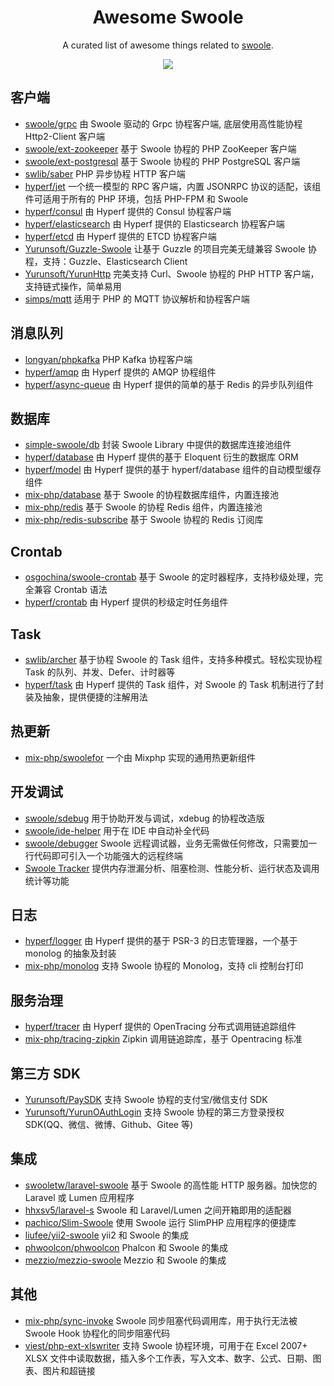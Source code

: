 <div align="center">

# Awesome Swoole

A curated list of awesome things related to <a href="//github.com/swoole/swoole-src">swoole</a>.

<img src="https://cdn.jsdelivr.net/gh/swoole/swoole-src/mascot.png">

</div>

## 客户端

- [swoole/grpc](https://github.com/swoole/grpc) 由 Swoole 驱动的 Grpc 协程客户端, 底层使用高性能协程 Http2-Client 客户端
- [swoole/ext-zookeeper](https://github.com/swoole/ext-zookeeper) 基于 Swoole 协程的 PHP ZooKeeper 客户端
- [swoole/ext-postgresql](https://github.com/swoole/ext-postgresql) 基于 Swoole 协程的 PHP PostgreSQL 客户端
- [swlib/saber](https://github.com/swlib/saber) PHP 异步协程 HTTP 客户端
- [hyperf/jet](https://github.com/hyperf/jet) 一个统一模型的 RPC 客户端，内置 JSONRPC 协议的适配，该组件可适用于所有的 PHP 环境，包括 PHP-FPM 和 Swoole
- [hyperf/consul](https://github.com/hyperf/consul) 由 Hyperf 提供的 Consul 协程客户端
- [hyperf/elasticsearch](https://github.com/hyperf/elasticsearch) 由 Hyperf 提供的 Elasticsearch 协程客户端
- [hyperf/etcd](https://github.com/hyperf/etcd) 由 Hyperf 提供的 ETCD 协程客户端
- [Yurunsoft/Guzzle-Swoole](https://github.com/Yurunsoft/Guzzle-Swoole) 让基于 Guzzle 的项目完美无缝兼容 Swoole 协程，支持：Guzzle、Elasticsearch Client
- [Yurunsoft/YurunHttp](https://github.com/Yurunsoft/YurunHttp) 完美支持 Curl、Swoole 协程的 PHP HTTP 客户端，支持链式操作，简单易用
- [simps/mqtt](https://github.com/simps/mqtt) 适用于 PHP 的 MQTT 协议解析和协程客户端

## 消息队列

- [longyan/phpkafka](https://github.com/longyan/phpkafka) PHP Kafka 协程客户端
- [hyperf/amqp](https://github.com/hyperf/amqp) 由 Hyperf 提供的 AMQP 协程组件
- [hyperf/async-queue](https://github.com/hyperf/async-queue) 由 Hyperf 提供的简单的基于 Redis 的异步队列组件

## 数据库

- [simple-swoole/db](https://github.com/simple-swoole/db) 封装 Swoole Library 中提供的数据库连接池组件
- [hyperf/database](https://github.com/hyperf/database) 由 Hyperf 提供的基于 Eloquent 衍生的数据库 ORM
- [hyperf/model](https://github.com/hyperf/model) 由 Hyperf 提供的基于 hyperf/database 组件的自动模型缓存组件
- [mix-php/database](https://github.com/mix-php/database) 基于 Swoole 的协程数据库组件，内置连接池
- [mix-php/redis](https://github.com/mix-php/redis) 基于 Swoole 的协程 Redis 组件，内置连接池
- [mix-php/redis-subscribe](https://github.com/mix-php/redis-subscribe) 基于 Swoole 协程的 Redis 订阅库

## Crontab

- [osgochina/swoole-crontab](https://github.com/osgochina/swoole-crontab) 基于 Swoole 的定时器程序，支持秒级处理，完全兼容 Crontab 语法
- [hyperf/crontab](https://github.com/hyperf/crontab) 由 Hyperf 提供的秒级定时任务组件

## Task

- [swlib/archer](https://github.com/swlib/archer) 基于协程 Swoole 的 Task 组件，支持多种模式。轻松实现协程 Task 的队列、并发、Defer、计时器等
- [hyperf/task](https://github.com/hyperf/task) 由 Hyperf 提供的 Task 组件，对 Swoole 的 Task 机制进行了封装及抽象，提供便捷的注解用法

## 热更新

- [mix-php/swoolefor](https://github.com/mix-php/swoolefor) 一个由 Mixphp 实现的通用热更新组件

## 开发调试

- [swoole/sdebug](https://github.com/swoole/sdebug) 用于协助开发与调试，xdebug 的协程改造版
- [swoole/ide-helper](https://github.com/swoole/ide-helper) 用于在 IDE 中自动补全代码
- [swoole/debugger](https://github.com/swoole/debugger) Swoole 远程调试器，业务无需做任何修改，只需要加一行代码即可引入一个功能强大的远程终端
- [Swoole Tracker](https://business.swoole.com/tracker.html) 提供内存泄漏分析、阻塞检测、性能分析、运行状态及调用统计等功能

## 日志

- [hyperf/logger](https://github.com/hyperf/logger) 由 Hyperf 提供的基于 PSR-3 的日志管理器，一个基于 monolog 的抽象及封装
- [mix-php/monolog](https://github.com/mix-php/monolog) 支持 Swoole 协程的 Monolog，支持 cli 控制台打印

## 服务治理

- [hyperf/tracer](https://github.com/hyperf/tracer) 由 Hyperf 提供的 OpenTracing 分布式调用链追踪组件
- [mix-php/tracing-zipkin](https://github.com/mix-php/tracing-zipkin) Zipkin 调用链追踪库，基于 Opentracing 标准

## 第三方 SDK

- [Yurunsoft/PaySDK](https://github.com/Yurunsoft/PaySDK) 支持 Swoole 协程的支付宝/微信支付 SDK
- [Yurunsoft/YurunOAuthLogin](https://github.com/Yurunsoft/YurunOAuthLogin) 支持 Swoole 协程的第三方登录授权 SDK(QQ、微信、微博、Github、Gitee 等)

## 集成

- [swooletw/laravel-swoole](https://github.com/swooletw/laravel-swoole) 基于 Swoole 的高性能 HTTP 服务器。加快您的 Laravel 或 Lumen 应用程序
- [hhxsv5/laravel-s](https://github.com/hhxsv5/laravel-s) Swoole 和 Laravel/Lumen 之间开箱即用的适配器
- [pachico/Slim-Swoole](https://github.com/pachico/slim-swoole) 使用 Swoole 运行 SlimPHP 应用程序的便捷库
- [liufee/yii2-swoole](https://github.com/liufee/yii2-swoole) yii2 和 Swoole 的集成
- [phwoolcon/phwoolcon](https://github.com/phwoolcon/phwoolcon) Phalcon 和 Swoole 的集成
- [mezzio/mezzio-swoole](https://github.com/mezzio/mezzio-swoole) Mezzio 和 Swoole 的集成

## 其他

- [mix-php/sync-invoke](https://github.com/mix-php/sync-invoke) Swoole 同步阻塞代码调用库，用于执行无法被 Swoole Hook 协程化的同步阻塞代码
- [viest/php-ext-xlswriter](https://github.com/viest/php-ext-xlswriter) 支持 Swoole 协程环境，可用于在 Excel 2007+ XLSX 文件中读取数据，插入多个工作表，写入文本、数字、公式、日期、图表、图片和超链接
